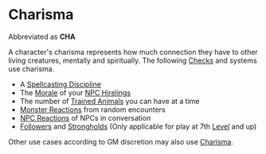 # Charisma

Abbreviated as **CHA**

A character's charisma represents how much connection they have to other living creatures, mentally and spiritually. The following [Checks](../../Game%20Procedures/Core%20Procedures/Check.md) and systems use charisma.

- A [Spellcasting Discipline](../../Magic/Spellcasting/The%20Spellcasting%20Disciplines/Spellcasting%20Disciplines.md)
- The [Morale](../../Game%20Procedures/Social%20Systems/Morale%20System.md) of your [NPC Hirelings](../../Game%20Procedures/Social%20Systems/Stronghold%20Rules/NPC%20Hirelings.md)
- The number of [Trained Animals](../../Items%20and%20Gear/Gear/Trained%20Animals.md) you can have at a time
- [Monster Reactions](../../Game%20Procedures/Social%20Systems/Monster%20Reactions.md) from random encounters
- [NPC Reactions](../../Game%20Procedures/Social%20Systems/NPC%20Reactions.md) of NPCs in conversation
- [Followers](../../Game%20Procedures/Social%20Systems/Stronghold%20Rules/Followers.md) and [Strongholds](../../Game%20Procedures/Social%20Systems/Stronghold%20Rules/Stronghold%20Play.md) (Only applicable for play at 7th [Level](../Derived%20Statistics/Level.md) and up)

Other use cases according to GM discretion may also use [Charisma](Charisma.md).
